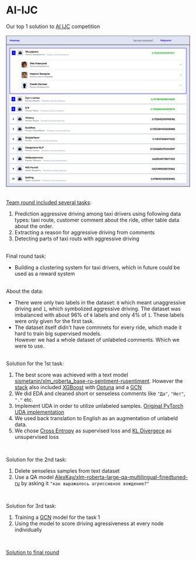 # AI-IJC
Our top 1 solution to [AI IJC](https://aiijc.com/en/about) competition </br></br>
![picture of leaderboard](leaderboard.png)</br></br>

[Team round included several tasks](https://github.com/leffff/AI-IJC/blob/master/Командное%20решение.pdf):
1. Prediction aggressive driving among taxi drivers using following data types: taxi route, customer comment about the ride, other table data about the order.
2. Extracting a reason for aggressive driving from comments
3. Detecting parts of taxi routs with aggressive driving</br></br>

Final round task:
* Building a clustering system for taxi drivers, which in future could be used as a reward system </br></br>

About the data:
* There were only two labels in the dataset: ```0``` which meant unaggressive driving and ```1```, which symbolized aggressive driving. The dataset was imbalanced with about 96% of ```0``` labels and only 4% of ```1```. These labels were only given for the first task. </br> 
* The dataset itself didn't have commnets for every ride, which made it hard to train big supervised models.</br>
However we had a whole dataset of unlabeled comments. Which we were to use.</br></br>

Solution for the 1st task:</br>
1. The best score was achieved with a text model [sismetanin/xlm_roberta_base-ru-sentiment-rusentiment](https://huggingface.co/sismetanin/xlm_roberta_base-ru-sentiment-rusentiment). However the [stack](https://github.com/leffff/AI-IJC/blob/master/stack.jpg) also included [XGBoost](https://xgboost.readthedocs.io/en/stable/#) with [Optuna](https://optuna.org) and a [GCN](https://pytorch-geometric.readthedocs.io/en/latest/modules/nn.html#torch_geometric.nn.conv.GCNConv)
2. We did EDA and cleaned short or senseless comments like ```"Да"```, ```"Нет"```, ```"."``` etc.
3. Implement UDA in order to utilize unlabeled samples. [Original PyTorch UDA implementation](https://github.com/SanghunYun/UDA_pytorch)
4. We used back translation to English as an augmentation of unlabeld data.
5. We chose [Cross Entropy](https://pytorch.org/docs/stable/generated/torch.nn.CrossEntropyLoss.html?highlight=cross%20entropy#torch.nn.CrossEntropyLoss) as supervised loss and [KL Divergece](https://pytorch.org/docs/stable/generated/torch.nn.KLDivLoss.html) as unsupervised loss
</br>

Solution for the 2nd task:</br>
1. Delete senseless samples from text dataset
2. Use a QA model [AlexKay/xlm-roberta-large-qa-multilingual-finedtuned-ru](https://huggingface.co/AlexKay/xlm-roberta-large-qa-multilingual-finedtuned-ru) by asking it ```"как выражалось агрессивное вождение?"```
</br>

Solution for 3rd task:
1. Training a [GCN](https://pytorch-geometric.readthedocs.io/en/latest/modules/nn.html#torch_geometric.nn.conv.GCNConv) model for the task 1
2. Using the model to score driving agressiveness at every node individually
</br>

[Solution to final round](https://github.com/leffff/AI-IJC/blob/master/Финал.pdf)


